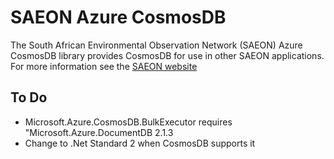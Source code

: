 ﻿# SAEON Azure CosmosDB
The South African Environmental Observation Network (SAEON) Azure CosmosDB library provides CosmosDB for use in other SAEON applications. 
For more information see the [SAEON website](http://www.SAEON.ac.za)

## To Do
- Microsoft.Azure.CosmosDB.BulkExecutor requires "Microsoft.Azure.DocumentDB 2.1.3
- Change to .Net Standard 2 when CosmosDB supports it
